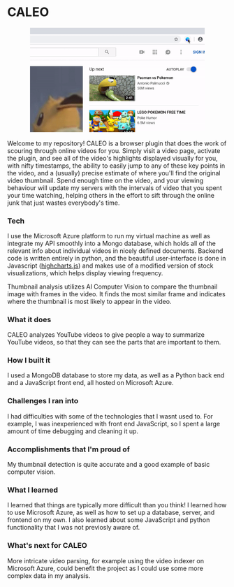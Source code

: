 # CALEO

<p align="center">
  <img src="preview/demo.gif" alt="demo" width="400"/>
</p>

Welcome to my repository! CALEO is a browser plugin that does the work of scouring through online videos for you. Simply visit a video page, activate the plugin, and see all of the video's highlights displayed visually for you, with nifty timestamps, the ability to easily jump to any of these key points in the video, and a (usually) precise estimate of where you'll find the original video thumbnail. Spend enough time on the video, and your viewing behaviour will update my servers with the intervals of video that you spent your time watching, helping others in the effort to sift through the online junk that just wastes everybody's time.

### Tech
I use the Microsoft Azure platform to run my virtual machine as well as integrate my API smoothly into a Mongo database, which holds all of the relevant info about individual videos in nicely defined documents. Backend code is written entirely in python, and the beautiful user-interface is done in Javascript ([highcharts.js](https://www.highcharts.com)) and makes use of a modified version of stock visualizations, which helps display viewing frequency.

Thumbnail analysis utilizes AI Computer Vision to compare the thumbnail image with frames in the video. It finds the most similar frame and indicates where the thumbnail is most likely to appear in the video.

### What it does
CALEO analyzes YouTube videos to give people a way to summarize YouTube videos, so that they can see the parts that are important to them.

### How I built it
I used a MongoDB database to store my data, as well as a Python back end and a JavaScript front end, all hosted on Microsoft Azure.

### Challenges I ran into
I had difficulties with some of the technologies that I wasnt used to. For example, I was inexperienced with front end JavaScript, so I spent a large amount of time debugging and cleaning it up.

### Accomplishments that I'm proud of
My thumbnail detection is quite accurate and a good example of basic computer vision.

### What I learned
I learned that things are typically more difficult than you think! I learned how to use Microsoft Azure, as well as how to set up a database, server, and frontend on my own. I also learned about some JavaScript and python functionality that I was not previosly aware of.

### What's next for CALEO
More intricate video parsing, for example using the video indexer on Microsoft Azure, could benefit the project as I could use some more complex data in my analysis.
